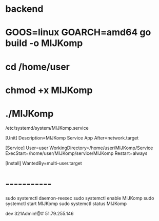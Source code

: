 # backend
# GOOS=linux GOARCH=amd64 go build -o MIJKomp
# cd /home/user
# chmod +x MIJKomp
# ./MIJKomp


/etc/systemd/system/MIJKomp.service

[Unit]
Description=MIJKomp Service App
After=network.target

[Service]
User=user
WorkingDirectory=/home/user/MIJKomp/Service
ExecStart=/home/user/MIJKomp/service/MIJKomp
Restart=always

[Install]
WantedBy=multi-user.target


# -----------
sudo systemctl daemon-reexec
sudo systemctl enable MIJKomp
sudo systemctl start MIJKomp
sudo systemctl status MIJKomp

dev
321Admin!@#
51.79.255.146